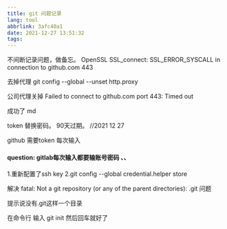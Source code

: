 ```yaml
---
title: git 问题记录
lang: tool
abbrlink: 3afc40a1
date: 2021-12-27 13:51:32
tags:
---
```


不间断记录问题，做备忘。
OpenSSL SSL_connect: SSL_ERROR_SYSCALL in connection to github.com 443 
<!--more-->

去掉代理 git config --global --unset http.proxy

公司代理关掉   Failed to connect to github.com port 443: Timed out

成功了  md

token 替换密码。 90天过期。 //2021 12 27


github 需要token 每次输入

#### question: gitlab每次输入都要输账号密码 、、
1.重新配置了ssh key 
2.git config --global credential.helper store 


解决 fatal: Not a git repository (or any of the parent directories): .git 问题

提示说没有.git这样一个目录

在命令行 输入 git init  然后回车就好了


